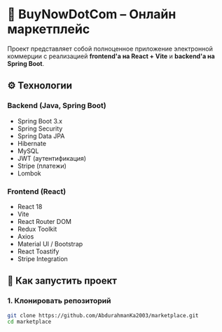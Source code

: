 # 🛒 BuyNowDotCom – Онлайн маркетплейс

Проект представляет собой полноценное приложение электронной коммерции с реализацией **frontend'а на React + Vite** и **backend'а на Spring Boot**.

## ⚙️ Технологии

### Backend (Java, Spring Boot)
- Spring Boot 3.x
- Spring Security
- Spring Data JPA
- Hibernate
- MySQL
- JWT (аутентификация)
- Stripe (платежи)
- Lombok

### Frontend (React)
- React 18
- Vite
- React Router DOM
- Redux Toolkit
- Axios
- Material UI / Bootstrap
- React Toastify
- Stripe Integration

## 🚀 Как запустить проект

### 1. Клонировать репозиторий
```bash
git clone https://github.com/AbdurahmanKa2003/marketplace.git
cd marketplace
